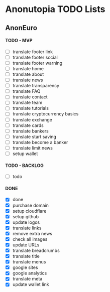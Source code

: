 # Anonutopia TODO Lists

## AnonEuro

#### TODO - MVP

- [ ] translate footer link
- [ ] translate footer social
- [ ] translate footer warning
- [ ] translate home
- [ ] translate about
- [ ] translate news
- [ ] translate transparency
- [ ] translate FAQ
- [ ] translate contact
- [ ] translate team
- [ ] translate tutorials
- [ ] translate cryptocurrency basics
- [ ] translate exchange
- [ ] translate cards
- [ ] translate bankers
- [ ] translate start saving
- [ ] translate become a banker
- [ ] translate limit news
- [ ] setup wallet

#### TODO - BACKLOG

- [ ] todo

#### DONE

- [x] done
- [x] purchase domain
- [x] setup cloudflare
- [x] setup github
- [x] update logos
- [x] translate links
- [x] remove extra news
- [x] check all images
- [x] update URLs
- [x] translate breadcrumbs
- [x] translate title
- [x] translate menus
- [x] google sites
- [x] google analytics
- [x] translate meta
- [x] update wallet link
